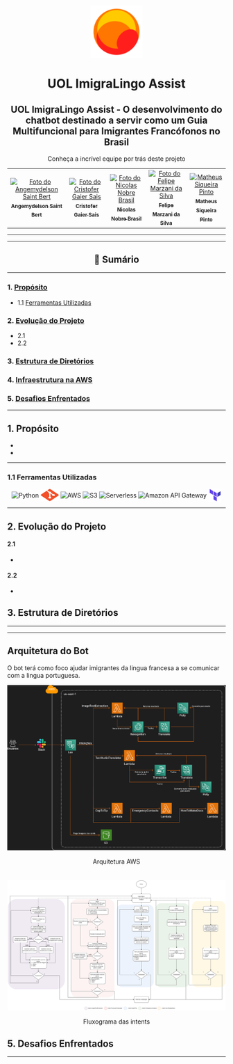 <div align="center">
  <img src="./docImages/logo.png" alt="Logo UOL" width="120px" height="120px">
</div>

<div align="center">
  <h1>UOL ImigraLingo Assist</h1>
</div>

<div align="center">
  <h2>UOL ImigraLingo Assist - O desenvolvimento do chatbot destinado a servir como um Guia Multifuncional para Imigrantes Francófonos no Brasil</h2>
</div>

<div align="center">
  <p>Conheça a incrível equipe por trás deste projeto</p>
</div>

<div align="center">
  <table>
    <tr>
      <td align="center">
        <a href="https://github.com/angemydelson">
          <img src="https://avatars.githubusercontent.com/u/98717411?v=4" width="100px;" alt="Foto do Angemydelson Saint Bert"/><br>
          <sub><b>Angemydelson Saint Bert</b></sub>
        </a>
      </td>
      <td align="center">
        <a href="https://github.com/Sais01">
          <img src="https://avatars.githubusercontent.com/u/47997616?v=4" width="100px;" alt="Foto do Cristofer Gaier Sais"/><br>
          <sub><b>Cristofer Gaier Sais</b></sub>
        </a>
      </td>
      <td align="center">
        <a href="https://github.com/NicolauNobre">
          <img src="https://avatars.githubusercontent.com/u/68488845?v=4" width="100px;" alt="Foto do Nicolas Nobre Brasil"/><br>
          <sub><b>Nicolas Nobre Brasil</b></sub>
        </a>
      </td>
      <td align="center">
        <a href="https://www.linkedin.com/in/felipemarzani/">
          <img src="https://avatars.githubusercontent.com/u/107329291?v=4" width="100px;" alt="Foto do Felipe Marzani da Silva"/><br>
          <sub><b>Felipe Marzani da Silva</b></sub>
        </a>
      </td>
      <td align="center">
        <a href="https://www.linkedin.com/in/matheusspintom/">
          <img src="https://avatars.githubusercontent.com/u/95148274?v=4" width="100px;" alt="Matheus Siqueira Pinto"/><br>
          <sub><b>Matheus Siqueira Pinto</b></sub>
        </a>
      </td>
    </tr>
  </table>
</div>

---

---

<div align="center">
  <h2>📑 Sumário</h2>
</div>

---

### 1. [Propósito](#ancora1)
   - 1.1 [Ferramentas Utilizadas](#ancora1-1)
   
### 2. [Evolução do Projeto](#ancora2)
   - 2.1 [](#ancora2-1)
   - 2.2 [](#ancora2-2)

### 3. [Estrutura de Diretórios](#ancora3)

### 4. [Infraestrutura na AWS](#ancora4)

### 5. [Desafios Enfrentados](#ancora5)


---

<a id="ancora1"></a>
## 1. Propósito
-

  
-
---

<a id="ancora1-1"></a>
### 1.1 Ferramentas Utilizadas

<div align="center">
  <img align="center" alt="Python" height="30" src="https://upload.wikimedia.org/wikipedia/commons/c/c3/Python-logo-notext.svg" />
    <!-- <img align="center" alt="NodeJS" height="28" width="28" src="https://th.bing.com/th?id=ODLS.3891574d-ed49-4720-9a83-edb0952d05a3&w=32&h=32&qlt=90&pcl=fffffa&o=6&pid=1.2" /> -->
    <img align="center" alt="Git" height="28" width="42" src="https://raw.githubusercontent.com/devicons/devicon/master/icons/git/git-original.svg">
    <img align="center" alt="AWS" height="28" width="42" src="https://upload.wikimedia.org/wikipedia/commons/thumb/9/93/Amazon_Web_Services_Logo.svg/1024px-    Amazon_Web_Services_Logo.svg.png" />
    <!-- <img align="center" alt="Amplifyer" height="28" width="42" src="https://d2q66yyjeovezo.cloudfront.net/icon/9da5a168cf8194c8ee5ed192a443d563-674375b53bc8ae94f48cfdb5c81e8363.svg" /> -->
    <img align="center" alt="S3" height="28" width="42" src="https://d2q66yyjeovezo.cloudfront.net/icon/c0828e0381730befd1f7a025057c74fb-43acc0496e64afba82dbc9ab774dc622.svg" />
    <img align="center" alt="Serverless" height="28" width="42" src="https://assets-global.website-files.com/60acbb950c4d6606963e1fed/611631cd314b2abec6c29ec0_bolt.svg" />
    <!-- <img align="center" alt="DynamoDB" height="28" width="42" src="https://d2q66yyjeovezo.cloudfront.net/icon/6f419a45e63123b4c16bd679549610f6-87862c68693445999110bbd6a467ce88.svg" /> -->
    <img align="center" alt="Amazon API Gateway" height="28" width="42" src="https://d2q66yyjeovezo.cloudfront.net/icon/fb0cde6228b21d89ec222b45efec54e7-0856e92285f4e7ed254b2588d1fe1829.svg" />
    <img align="center" alt="HTML" height="30" src="./docImages/Terraform.png" />
   




    
</div>


---

<a id="ancora2"></a>
## 2. Evolução do Projeto

<a id="ancora2-1"></a>
#### 2.1 

<!-- Detalhes sobre a contrução de v1/vision e resultados aqui -->
  - 
<a id="ancora2-2"></a>
<a id="ancora2-1"></a>
#### 2.2 

<!-- Detalhes sobre a contrução de v2/vision e resultados aqui -->
  - 

<a id="ancora3"></a>
## 3. Estrutura de Diretórios


***

---

<a id="ancora4"></a>

## Arquitetura do Bot

O bot terá como foco ajudar imigrantes da lingua francesa a se comunicar com a lingua portuguesa. 
<div align="center">
  <img src="docImages/finalSprintAWSArch.png" alt="angular-logo">
  <p> Arquitetura AWS
  <br>
  <br>
  <br>
  <img src="docImages/finalSprintFluxogram.png" alt="angular-logo">
  <p> Fluxograma das intents
</div>

## 5. Desafios Enfrentados

<!-- Desafios enfrentados durante o desenvolvimento -->


---
